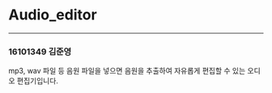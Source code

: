 # Audio_editor
-----------------
### 16101349 김준영
mp3, wav 파일 등 음원 파일을 넣으면 음원을 추출하여 자유롭게 편집할 수 있는 오디오 편집기입니다.
